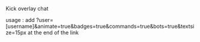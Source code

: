 Kick overlay chat

usage : add ?user=[username]&animate=true&badges=true&commands=true&bots=true&textsize=15px  at the end of the link
